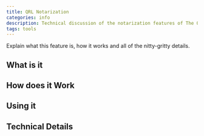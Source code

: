 ```yaml
---
title: QRL Notarization
categories: info
description: Technical discussion of the notarization features of The Quantum Resistant Ledger.
tags: tools
---
```



Explain what this feature is, how it works and all of the nitty-gritty details.


## What is it

## How does it Work

## Using it


## Technical Details
